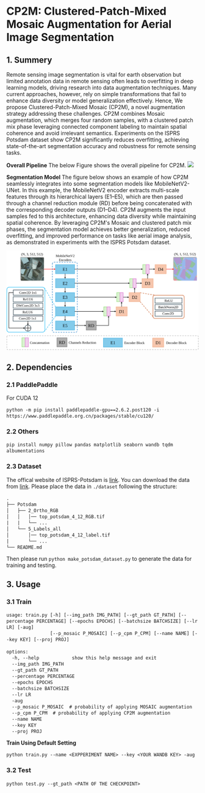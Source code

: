 # CP2M: Clustered-Patch-Mixed Mosaic Augmentation for Aerial Image Segmentation


## 1. Summery

Remote sensing image segmentation is vital for earth observation but limited annotation data in remote sensing often leads to overfitting in deep learning models, driving research into data augmentation techniques. Many current approaches, however, rely on simple transformations that fail to enhance data diversity or model generalization effectively. Hence, We propose Clustered-Patch-Mixed Mosaic (CP2M), a novel augmentation strategy addressing these challenges. CP2M combines Mosaic augmentation, which merges four random samples, with a clustered patch mix phase leveraging connected component labeling to maintain spatial coherence and avoid irrelevant semantics. Experiments on the ISPRS Potsdam dataset show CP2M significantly reduces overfitting, achieving state-of-the-art segmentation accuracy and robustness for remote sensing tasks.


**Overall Pipeline**
The below Figure shows the overall pipeline for CP2M.
![](./assets/cp2m.svg)

**Segmentation Model**
The figure below shows an example of how CP2M seamlessly integrates into some segmentation models like MobileNetV2-UNet. In this example, the MobileNetV2 encoder extracts multi-scale features through its hierarchical layers (E1–E5), which are then passed through a channel reduction module (RD) before being concatenated with the corresponding decoder outputs (D1–D4). CP2M augments the input samples fed to this architecture, enhancing data diversity while maintaining spatial coherence. By leveraging CP2M's Mosaic and clustered patch mix phases, the segmentation model achieves better generalization, reduced overfitting, and improved performance on tasks like aerial image analysis, as demonstrated in experiments with the ISPRS Potsdam dataset.

![](./assets/cp2m-unet.svg)

## 2. Dependencies

### 2.1 PaddlePaddle

For CUDA 12

```
python -m pip install paddlepaddle-gpu==2.6.2.post120 -i https://www.paddlepaddle.org.cn/packages/stable/cu120/
```

### 2.2 Others

```
pip install numpy pillow pandas matplotlib seaborn wandb tqdm albumentations
```

### 2.3 Dataset

The offical website of ISPRS-Potsdam is [link](https://www.isprs.org/education/benchmarks/UrbanSemLab/2d-sem-label-potsdam.aspx). You can download the data from [link](https://www.isprs.org/education/benchmarks/UrbanSemLab/default.aspx). Please place the data in `./dataset` following the structure:

```
.
├── Potsdam
│   ├── 2_Ortho_RGB
│   │   │── top_potsdam_4_12_RGB.tif
|   |   └── ...
│   └── 5_Labels_all
│       │── top_potsdam_4_12_label.tif
|       └── ...
└── README.md
```

Then please run `python make_potsdam_dataset.py` to generate the data for training and testing.

## 3. Usage

### 3.1 Train

```
usage: train.py [-h] [--img_path IMG_PATH] [--gt_path GT_PATH] [--percentage PERCENTAGE] [--epochs EPOCHS] [--batchsize BATCHSIZE] [--lr LR] [-aug]
                [--p_mosaic P_MOSAIC] [--p_cpm P_CPM] [--name NAME] [--key KEY] [--proj PROJ]

options:
  -h, --help            show this help message and exit
  --img_path IMG_PATH  
  --gt_path GT_PATH
  --percentage PERCENTAGE
  --epochs EPOCHS
  --batchsize BATCHSIZE
  --lr LR
  -aug
  --p_mosaic P_MOSAIC  # probability of applying MOSAIC augmentation
  --p_cpm P_CPM  # probability of applying CP2M augmentation
  --name NAME
  --key KEY
  --proj PROJ
```

**Train Using Default Setting**

```
python train.py --name <EXPPERIMENT NAME> --key <YOUR WANDB KEY> -aug
```

### 3.2 Test

```
python test.py --gt_path <PATH OF THE CHECKPOINT>
```


